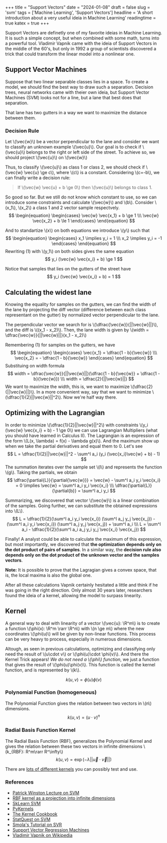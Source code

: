 +++
title = "Support Vectors"
date = "2024-01-08"
draft = false
slug = 'svm'
tags = ['Machine Learning', 'Support Vectors']
headline = 'A short introduction about a very useful ideia in Machine Learning'
readingtime = true
katex = true
+++

Support Vectors are definetly one of my favorite ideias in Machine Learning. It is such a simple concept, but when combined with some math, turns into a powerful tool. Vladimir Vapnik came with the ideia of Support Vectors in the middle of the 60's, but only in 1992 a group of scientists discovered a trick that could transform the linear model into a nonlinear one.

## Support Vector Machines
Suppose that two linear separable classes lies in a space. To create a model, we should find the best way to draw such a separation. Decision trees, neural networks came with theier own ideia, but Support Vector Machines (SVM) looks not for a line, but a lane that best does that separation.

That lane has two gutters in a way we want to maximize the distance between them.

### Decision Rule
Let \\(\vec{w}\\) be a vector perpendicular to the lane and consider we want to classify an unknown example \\(\vec{u}\\).
Our goal is to check if \\(\vec{u}\\) belongs to the right or left side of the street. To achieve so, we should project \\(\vec{u}\\) on \\(\vec{w}\\)

Thus, to classify \\(\vec{u}\\) as class 1 or class 2, we should check if \\(\vec{w} \vec{u} \ge c\\), where \\(c\\) is a constant. Considering \\(c=-b\\), we can finally write a decision rule:

> If \\(\vec{w} \vec{u} + b \ge 0\\) then \\(\vec{u}\\) belongs to class 1.

So good so far. But we still do not know which constant to use, so we can introduce some constraints and calculate \\(\vec{w}\\) and \\(b\\).
Consider \\(x_1\\), \\(x_2\\) a class 1 and 2 vector sample respectvely. 
$$
\begin{equation}
\begin{cases}
    \vec{w} \vec{x_1} + b \ge 1 \\\
    \vec{w} \vec{x_2} + b \le 1
\end{cases}
\end{equation}
$$

And to standartize \\(x\\) on both equations we introduce \\(y\\) such that 
$$
\begin{equation}
\begin{cases}
    x_1 \implies y_i = 1 \\\
    x_2 \implies y_i = -1
\end{cases}
\end{equation}
$$
Rewriting (1) with \\(y_1\\) on both sides gives the same equation
$$
    y_i (\vec{w} \vec{x_i} + b) \ge 1 
$$

Notice that samples that lies on the gutters of the street have
$$
    y_i (\vec{w} \vec{x_i} + b) = 1
$$

## Calculating the widest lane
Knowing the equality for samples on the gutters, we can find the width of the lane by projecting the diff vector (difference between each class representant on the gutter) by normalized vector perpendicular to the lane.

The perpendicular vector we search for is \\(\dfrac{\vec{w}}{||\vec{w}||}\\), and the diff is \\((x_1 - x_2)\\). Then, the lane width is given by \\(width = \dfrac{\vec{w}}{||\vec{w}||}(x_1 - x_2)\\)

Remembering (1) for samples on the gutters, we have 
$$
\begin{equation}
\begin{cases}
    \vec{x_1} = \dfrac{1 - b}{\vec{w}} \\\
    \vec{x_2} = - \dfrac{1 - b}{\vec{w}}
\end{cases}
\end{equation}
$$
Substituing on width formula
$$
    width = \dfrac{\vec{w}}{||\vec{w}||}(\dfrac{1 - b}{\vec{w}} + \dfrac{1 - b}{\vec{w}}) \\\
    width = \dfrac{2}{||\vec{w}||}
$$
We want to maximize the width, this is, we want to maximize \\(\dfrac{2}{||\vec{w}||}\\). In a more convenient way, say that we want to minimize \\(\dfrac{1}{2}||\vec{w}||^2\\).
Now we're half way there.

## Optimizing with the Lagrangian
In order to minimize \\(\dfrac{1}{2}||\vec{w}||^2\\) with constraints \\(y_i (\vec{w} \vec{x_i} + b) - 1 \ge 0\\) we can use Lagrangian Multipliers (what you should have learned in Calculus II).
The Lagrangian is an expression of the form \\(L(x, \lambda) = f(x) - \lambda g(x)\\). And the maximum show up when we take the partial derivatives and equal them to 0. Let's see
$$
    L = \dfrac{1}{2}||\vec{w}||^2 - \sum^l a_i (y_i (\vec{x_i}\vec{w} + b) - 1) 
$$
The summation iterates over the sample set \\(l\\) and represents the function \\(g\\). Taking the partials, we obtain
$$
\dfrac{\partial{L}}{\partial{\vec{w}}} = \vec{w} - \sum^l a_i y_i \vec{x_i} = 0 \implies \vec{w} = \sum^l a_i y_i \vec{x_i} \\\
\dfrac{\partial{L}}{\partial{b}} = \sum^l a_i y_i
$$

Summarizing, we discovered that vector \\(\vec{w}\\) is a linear combination of the samples. Going further, we can substitute the obtained expressions into \\(L\\).
$$
L = \dfrac{1}{2}(\sum^l a_i y_i \vec{x_i}) (\sum^l a_j y_j \vec{x_j}) - (\sum^l a_i y_i \vec{x_i}) (\sum^l a_j y_j \vec{x_j}) + \sum^l a_i \\\
L = \sum^l a_i - \dfrac{1}{2}(\sum^l a_i a_j y_i y_j \vec{x_i} \vec{x_j})
$$

Finally! A analyst could be able to calculate the maximum of this expression, but most importantly, we discovered that **the optimization depends only on the dot product of pairs of samples**. In a similar way, the **decision rule also depends only on the dot product of the unknown vector and the samples vectors**.

**Note:** It is possible to prove that the Lagragian gives a convex space, that is, the local maxima is also the global one.


After all these calculations Vapnik certainly hesitated a little and think if he was going in the right direction. Only almost 30 years later, researchers found the ideia of a kernel, allowing the model to surpass linearity.

## Kernel
A general way to deal with linearity of a vector \\(\vec{u}: \R^m\\) is to create a function \\(\phi(x): \R^m \rarr \R^n\\) with \\(n \ge m\\) where the new coordinates \\(\phi(u)\\) will be given by non-linear functions. This process can be very heavy to process, especially in numerous dimensions.

Altough, as seen in previous calculations, optimizing and classifying only need the result of \\(u\cdot v\\) or \\(\phi(u)\cdot \phi(v)\\). And there the Kernel Trick appears! *We do not need a \\(\phi\\) function*, we just a function that gives the result of \\(\phi(u)\phi(v)\\). This function is called the kernel function, and is represented by \\(k\\).

$$
k(u,v)=\phi(u)\phi(v)
$$

### Polynomial Function (homogeneous)
The Polynomial Function gives the relation between two vectors in \\(n\\) dimensions.
$$
k(u, v) = (u \cdot v)^n
$$
### Radial Basis Function Kernel
The Radial Basis Function (RBF), generalizes the Polynomial Kernel and gives the relation between these two vectors in infinite dimensions \\(k_{RBF}: R^m\rarr R^\infty\\)
$$
k(u,v)=\exp{(-\lambda ||\vec{u} \cdot \vec{v}||)}
$$

There are [lots of different kernels](https://github.com/gmum/pykernels) you can possibly test and use.

### References
- [Patrick Winston Lecture on SVM](https://www.youtube.com/watch?v=_PwhiWxHK8o)
- [RBF kernel as a projection into infinite dimensions](https://pages.cs.wisc.edu/~matthewb/pages/notes/pdf/svms/RBFKernel.pdf)
- [SkLearn SVM](https://scikit-learn.org/stable/modules/svm.html)
- [PyKernels](https://github.com/gmum/pykernels)
- [The Kernel Cookbook](https://www.cs.toronto.edu/~duvenaud/cookbook/)
- [StatQuest on SVM](https://www.youtube.com/watch?v=efR1C6CvhmE&)
- [Smola's Tutorial on SVR](http://i2pc.es/coss/Docencia/SignalProcessingReviews/Smola2004.pdf)
- [Support Vector Regression Machines](https://proceedings.neurips.cc/paper_files/paper/1996/file/d38901788c533e8286cb6400b40b386d-Paper.pdf)
- [Vladimir Vapnik on Wikipedia](https://en.wikipedia.org/wiki/Vladimir_Vapnik)